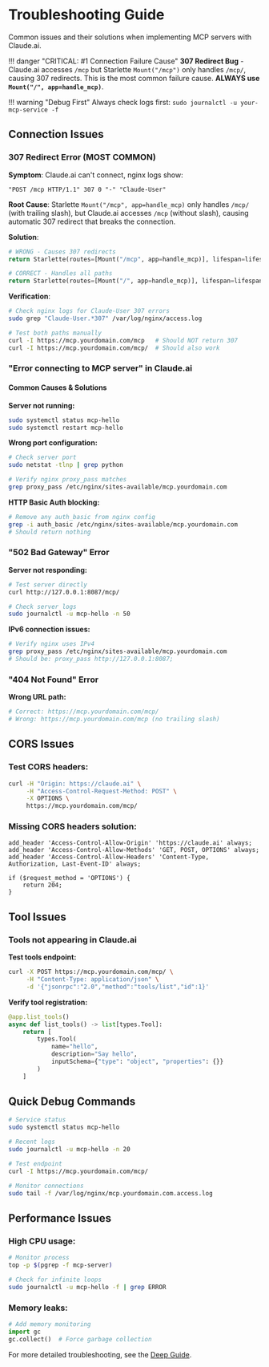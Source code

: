 # Troubleshooting Guide

Common issues and their solutions when implementing MCP servers with Claude.ai.

!!! danger "CRITICAL: #1 Connection Failure Cause"
    **307 Redirect Bug** - Claude.ai accesses `/mcp` but Starlette `Mount("/mcp")` only handles `/mcp/`, causing 307 redirects. This is the most common failure cause. **ALWAYS use `Mount("/", app=handle_mcp)`**.

!!! warning "Debug First"
    Always check logs first: `sudo journalctl -u your-mcp-service -f`

## Connection Issues

### 307 Redirect Error (MOST COMMON)

**Symptom**: Claude.ai can't connect, nginx logs show:
```
"POST /mcp HTTP/1.1" 307 0 "-" "Claude-User"
```

**Root Cause**: Starlette `Mount("/mcp", app=handle_mcp)` only handles `/mcp/` (with trailing slash), but Claude.ai accesses `/mcp` (without slash), causing automatic 307 redirect that breaks the connection.

**Solution**: 
```python
# WRONG - Causes 307 redirects
return Starlette(routes=[Mount("/mcp", app=handle_mcp)], lifespan=lifespan)

# CORRECT - Handles all paths
return Starlette(routes=[Mount("/", app=handle_mcp)], lifespan=lifespan)
```

**Verification**:
```bash
# Check nginx logs for Claude-User 307 errors
sudo grep "Claude-User.*307" /var/log/nginx/access.log

# Test both paths manually
curl -I https://mcp.yourdomain.com/mcp   # Should NOT return 307
curl -I https://mcp.yourdomain.com/mcp/  # Should also work
```

### "Error connecting to MCP server" in Claude.ai

#### Common Causes & Solutions

**Server not running:**
```bash
sudo systemctl status mcp-hello
sudo systemctl restart mcp-hello
```

**Wrong port configuration:**
```bash
# Check server port
sudo netstat -tlnp | grep python

# Verify nginx proxy_pass matches
grep proxy_pass /etc/nginx/sites-available/mcp.yourdomain.com
```

**HTTP Basic Auth blocking:**
```bash
# Remove any auth_basic from nginx config
grep -i auth_basic /etc/nginx/sites-available/mcp.yourdomain.com
# Should return nothing
```

### "502 Bad Gateway" Error

**Server not responding:**
```bash
# Test server directly
curl http://127.0.0.1:8087/mcp/

# Check server logs
sudo journalctl -u mcp-hello -n 50
```

**IPv6 connection issues:**
```bash
# Verify nginx uses IPv4
grep proxy_pass /etc/nginx/sites-available/mcp.yourdomain.com
# Should be: proxy_pass http://127.0.0.1:8087;
```

### "404 Not Found" Error

**Wrong URL path:**
```bash
# Correct: https://mcp.yourdomain.com/mcp/
# Wrong: https://mcp.yourdomain.com/mcp (no trailing slash)
```

## CORS Issues

### Test CORS headers:
```bash
curl -H "Origin: https://claude.ai" \
     -H "Access-Control-Request-Method: POST" \
     -X OPTIONS \
     https://mcp.yourdomain.com/mcp/
```

### Missing CORS headers solution:
```nginx
add_header 'Access-Control-Allow-Origin' 'https://claude.ai' always;
add_header 'Access-Control-Allow-Methods' 'GET, POST, OPTIONS' always;
add_header 'Access-Control-Allow-Headers' 'Content-Type, Authorization, Last-Event-ID' always;

if ($request_method = 'OPTIONS') {
    return 204;
}
```

## Tool Issues

### Tools not appearing in Claude.ai

**Test tools endpoint:**
```bash
curl -X POST https://mcp.yourdomain.com/mcp/ \
     -H "Content-Type: application/json" \
     -d '{"jsonrpc":"2.0","method":"tools/list","id":1}'
```

**Verify tool registration:**
```python
@app.list_tools()
async def list_tools() -> list[types.Tool]:
    return [
        types.Tool(
            name="hello",
            description="Say hello",
            inputSchema={"type": "object", "properties": {}}
        )
    ]
```

## Quick Debug Commands

```bash
# Service status
sudo systemctl status mcp-hello

# Recent logs
sudo journalctl -u mcp-hello -n 20

# Test endpoint
curl -I https://mcp.yourdomain.com/mcp/

# Monitor connections
sudo tail -f /var/log/nginx/mcp.yourdomain.com.access.log
```

## Performance Issues

### High CPU usage:
```bash
# Monitor process
top -p $(pgrep -f mcp-server)

# Check for infinite loops
sudo journalctl -u mcp-hello -f | grep ERROR
```

### Memory leaks:
```python
# Add memory monitoring
import gc
gc.collect()  # Force garbage collection
```

For more detailed troubleshooting, see the [Deep Guide](deep-guide.md).